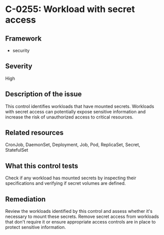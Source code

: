 # C-0255: Workload with secret access

## Framework
* security
 
## Severity
High

## Description of the issue
This control identifies workloads that have mounted secrets. Workloads with secret access can potentially expose sensitive information and increase the risk of unauthorized access to critical resources.
 
## Related resources
CronJob, DaemonSet, Deployment, Job, Pod, ReplicaSet, Secret, StatefulSet
 
## What this control tests 
Check if any workload has mounted secrets by inspecting their specifications and verifying if secret volumes are defined.
 
## Remediation
Review the workloads identified by this control and assess whether it's necessary to mount these secrets. Remove secret access from workloads that don't require it or ensure appropriate access controls are in place to protect sensitive information.
 
